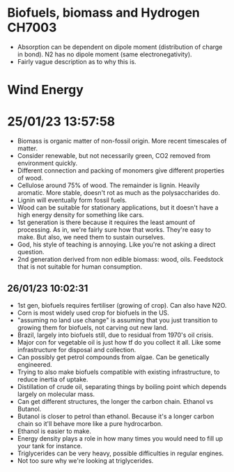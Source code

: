 # Biofuels, biomass and Hydrogen CH7003

* Absorption can be dependent on dipole moment (distribution of charge in bond). N2 has no dipole moment (same
  electronegativity).
* Fairly vague description as to why this is.



# Wind Energy


# 25/01/23 13:57:58

* Biomass is organic matter of non-fossil origin. More recent timescales of matter.
* Consider renewable, but not necessarily green, CO2 removed from environment quickly.
* Different connection and packing of monomers give different properties of wood.
* Cellulose around 75% of wood. The remainder is lignin. Heavily aromatic. More stable, doesn't rot as much as the
  polysaccharides do.
* Lignin will eventually form fossil fuels.
* Wood can be suitable for stationary applications, but it doesn't have a high energy density for something like cars.
* 1st generation is there because it requires the least amount of processing. As in, we're fairly sure how that works.
  They're easy to make. But also, we need them to sustain ourselves.
* God, his style of teaching is annoying. Like you're not asking a direct question.
* 2nd generation derived from non edible biomass: wood, oils. Feedstock that is not suitable for human consumption.

## 26/01/23 10:02:31

* 1st gen, biofuels requires fertiliser (growing of crop). Can also have N2O.
* Corn is most widely used crop for biofuels in the US.
* "assuming no land use change" is assuming that you just transition to growing them for biofuels, not carving out new
  land.
* Brazil, largely into biofuels still, due to residual from 1970's oil crisis.
* Major con for vegetable oil is just how tf do you collect it all. Like some infrastructure for disposal and
  collection.
* Can possibly get petrol compounds from algae. Can be genetically engineered.
* Trying to also make biofuels compatible with existing infrastructure, to reduce inertia of uptake.
* Distillation of crude oil, separating things by boiling point which depends largely on molecular mass.
* Can get different structures, the longer the carbon chain. Ethanol vs Butanol.
* Butanol is closer to petrol than ethanol. Because it's a longer carbon chain so it'll behave more like a pure
  hydrocarbon.
* Ethanol is easier to make.
* Energy density plays a role in how many times you would need to fill up your tank for instance.
* Triglycerides can be very heavy, possible difficulties in regular engines.
* Not too sure why we're looking at triglycerides.

